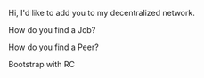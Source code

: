 Hi, I'd like to add you to my decentralized network.


How do you find a Job?


How do you find a Peer?

Bootstrap with RC


